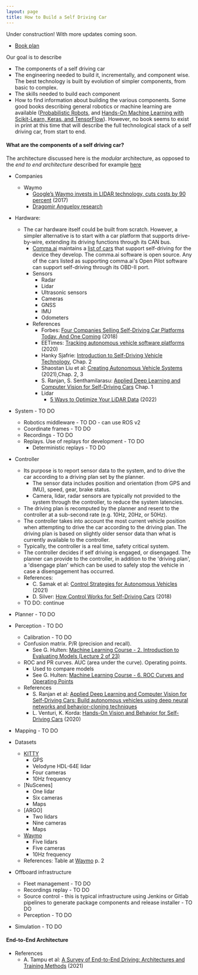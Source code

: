 ```yaml
---
layout: page
title: How to Build a Self Driving Car
---
```

Under construction! With more updates coming soon.

* [Book plan](https://docs.google.com/document/d/15Rc6v16nYicFrKGgcgL0Z0sjlAdeHwIArOOi_doQgKM/edit#)

Our goal is to describe
* The components of a self driving car
* The engineering needed to build it, incrementally, and component wise. The best technology is built by evolution of simpler components, from basic to complex.
* The skills needed to build each component
* How to find information about building the various components. Some good books describing general robotics or machine learning are available ([Probabilistic Robots](https://docs.ufpr.br/~danielsantos/ProbabilisticRobotics.pdf), and [Hands-On Machine Learning with Scikit-Learn, Keras, and TensorFlow](https://www.amazon.com/Hands-Machine-Learning-Scikit-Learn-TensorFlow/dp/14920326461)). However, no book seems to exist in print at this time that will describe the full technological stack of a self driving car, from start to end. 

#### What are the components of a self driving car?
The architecture discussed here is the *modular* architecture, as opposed to the *end to end architecture* described for example [here](https://arxiv.org/pdf/2003.06404.pdf)

* Companies
  * Waymo
    * [Google’s Waymo invests in LIDAR technology, cuts costs by 90 percent](https://arstechnica.com/cars/2017/01/googles-waymo-invests-in-lidar-technology-cuts-costs-by-90-percent/) (2017)
    * [Dragomir Anguelov research](https://arxiv.org/search/?query=Dragomir+Anguelov&searchtype=all&source=header)

* Hardware: 
  * The car hardware itself could be built from scratch. However, a simpler alternative is to start with a car platform that supports drive-by-wire, extending its driving functions through its CAN bus.
    * [Comma.ai](http://comma.ai) maintains a [list of cars](https://github.com/commaai/openpilot/blob/master/docs/CARS.md) that support self-driving for the device they develop. The comma.ai software is open source. Any of the cars listed as supporting comma.ai's Open Pilot software can support self-driving through its OBD-II port.
    * Sensors
      * Radar
      * Lidar
      * Ultrasonic sensors
      * Cameras
      * GNSS
      * IMU
      * Odometers
    * References
      * Forbes: [Four Companies Selling Self-Driving Car Platforms Today, And One Coming](https://www.forbes.com/sites/davidsilver/2018/08/22/four-companies-selling-self-driving-car-platforms-today-and-one-coming/?sh=12755b6d187f) (2018)
      * EETimes: [Tracking autonomous vehicle software platforms](https://www.embedded.com/tracking-autonomous-vehicle-software-platforms/) (2020)
      * Hanky Sjafrie: [Introduction to Self-Driving Vehicle Technology](https://www.amazon.com/Introduction-Self-Driving-Technology-Artificial-Intelligence/dp/0367321254/), Chap. 2
      * Shaostan Liu et al: [Creating Autonomous Vehicle Systems](https://www.amazon.com/Creating-Autonomous-Synthesis-Lectures-Computer/dp/1681739356) (2021),Chap. 2, 3
      * S. Ranjan, S. Senthamilarasu: [Applied Deep Learning and Computer Vision for Self-Driving Cars](https://www.amazon.com/Applied-Learning-Computer-Vision-Self-Driving/dp/1838646302) Chap. 1
      * Lidar
        * [5 Ways to Optimize Your LiDAR Data](https://www.youtube.com/watch?v=omKu1pYf5uE) (2022)
* System - TO DO
  * Robotics middleware - TO DO - can use ROS v2
  * Coordinate frames - TO DO
  * Recordings - TO DO
  * Replays. Use of replays for development - TO DO
    * Deterministic replays - TO DO
* Controller
  * Its purpose is to report sensor data to the system, and to drive the car according to a driving plan set by the planner.
    * The sensor data includes position and orientation (from GPS and IMU), speed, gear, brake status.
    * Camera, lidar, radar sensors are typically not provided to the system through the controller, to reduce the system latencies.
  * The driving plan is recomputed by the planner and resent to the controller at a sub-second rate (e.g. 10Hz, 20Hz, or 50Hz).
  * The controller takes into account the most current vehicle position when attempting to drive the car according to the driving plan. The driving plan is based on slightly older sensor data than what is currently available to the controller.
  * Typically, the controller is a real time, safety critical system.
  * The controller decides if self driving is engaged, or disengaged. The planner can provide to the controller, in addition to the 'driving plan', a 'disengage plan' which can be used to safely stop the vehicle in case a disengagement has occurred.
  * References:
    * C. Samak et al: [Control Strategies for Autonomous Vehicles](https://arxiv.org/pdf/2011.08729.pdf) (2021)
    * D. Silver: [How Control Works for Self-Driving Cars](https://www.linkedin.com/pulse/how-control-works-self-driving-cars-david-silver/) (2018)
  * TO DO: continue
* Planner - TO DO
* Perception - TO DO
  * Calibration - TO DO
  * Confusion matrix. P/R (precision and recall).
    * See G. Hulten: [Machine Learning Course - 2. Introduction to Evaluating Models (Lecture 2 of 23)](https://www.youtube.com/watch?v=iyjb9UBcdM8)
  * ROC and PR curves. AUC (area under the curve). Operating points.
    * Used to compare models
    * See G. Hulten: [Machine Learning Course - 6. ROC Curves and Operating Points](https://www.youtube.com/watch?v=XNYURf_GO1o)
  * References
    * S. Ranjan et al: [Applied Deep Learning and Computer Vision for Self-Driving Cars: Build autonomous vehicles using deep neural networks and behavior-cloning techniques](2020)
    * L. Venturi, K. Korda: [Hands-On Vision and Behavior for Self-Driving Cars](https://www.amazon.com/Applied-Learning-Computer-Vision-Self-Driving/dp/1838646302) (2020)
* Mapping - TO DO
* Datasets
  * [KITTY](http://www.cvlibs.net/datasets/kitti/setup.php)
    * GPS
    * Velodyne HDL-64E lidar
    * Four cameras
    * 10Hz frequency
  * [NuScenes]
    * One lidar
    * Six cameras
    * Maps
  * [ARGO]
    * Two lidars
    * Nine cameras
    * Maps
  * [Waymo](https://arxiv.org/pdf/1912.04838.pdf)
    * Five lidars
    * Five cameras
    * 10Hz frequency
  * References: Table at [Waymo](https://arxiv.org/pdf/1912.04838.pdf) p. 2
* Offboard infrastructure
  * Fleet management - TO DO
  * Recordings replay - TO DO
  * Source control - this is typical infrastructure using Jenkins or Gitlab pipelines to generate package components and release installer - TO DO
  * Perception - TO DO
* Simulation - TO DO

#### End-to-End Architecture
* References
  * A. Tampu et al: [A Survey of End-to-End Driving: Architectures and Training Methods](https://arxiv.org/pdf/2003.06404.pdf) (2021)